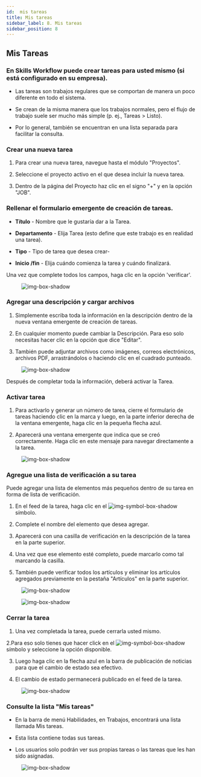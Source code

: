 ```yaml
---
id:  mis tareas
title: Mis tareas
sidebar_label: 8. Mis tareas
sidebar_position: 8
---
```


## Mis Tareas

### En Skills Workflow puede crear tareas para usted mismo (si está configurado en su empresa).

- Las tareas son trabajos regulares que se comportan de manera un poco diferente en todo el sistema.

- Se crean de la misma manera que los trabajos normales, pero el flujo de trabajo suele ser mucho más simple (p. ej., Tareas > Listo).

- Por lo general, también se encuentran en una lista separada para facilitar la consulta.

### Crear una nueva tarea

1. Para crear una nueva tarea, navegue hasta el módulo "Proyectos".

2. Seleccione el proyecto activo en el que desea incluir la nueva tarea.

3. Dentro de la página del Proyecto haz clic en el signo "+" y en la opción "JOB".

### Rellenar el formulario emergente de creación de tareas.

- **Título** - Nombre que le gustaría dar a la Tarea.

- **Departamento** - Elija Tarea (esto define que este trabajo es en realidad una tarea).

- **Tipo** - Tipo de tarea que desea crear-

- **Inicio /fin** - Elija cuándo comienza la tarea y cuándo finalizará.

Una vez que complete todos los campos, haga clic en la opción 'verificar'.

<figure>

![img-box-shadow](/img/university/project-management/project-management-lesson8-1.png)
<figcaption></figcaption>
</figure>

### Agregar una descripción y cargar archivos

1. Simplemente escriba toda la información en la descripción dentro de la nueva ventana emergente de creación de tareas.

2. En cualquier momento puede cambiar la Descripción. Para eso solo necesitas hacer clic en la opción que dice "Editar".

3. También puede adjuntar archivos como imágenes, correos electrónicos, archivos PDF, arrastrándolos o haciendo clic en el cuadrado punteado.

<figure>

![img-box-shadow](/img/university/project-management/project-management-lesson8-2.png)
<figcaption></figcaption>
</figure>

Después de completar toda la información, deberá activar la Tarea.

### Activar tarea

1. Para activarlo y generar un número de tarea, cierre el formulario de tareas haciendo clic en la marca y luego, en la parte inferior derecha de la ventana emergente, haga clic en la pequeña flecha azul.

2. Aparecerá una ventana emergente que indica que se creó correctamente. Haga clic en este mensaje para navegar directamente a la tarea.

<figure>

![img-box-shadow](/img/university/project-management/project-management-lesson8-3.png)
<figcaption></figcaption>
</figure>

### Agregue una lista de verificación a su tarea

Puede agregar una lista de elementos más pequeños dentro de su tarea en forma de lista de verificación.

1. En el feed de la tarea, haga clic en el ![img-symbol-box-shadow](/img/university/project-management/project-management-lesson8-symbol-1.PNG) símbolo.

2. Complete el nombre del elemento que desea agregar.

3. Aparecerá con una casilla de verificación en la descripción de la tarea en la parte superior.

4. Una vez que ese elemento esté completo, puede marcarlo como tal marcando la casilla.

5. También puede verificar todos los artículos y eliminar los artículos agregados previamente en la pestaña "Artículos" en la parte superior.

<figure>

![img-box-shadow](/img/university/project-management/project-management-lesson8-4.png)
<figcaption></figcaption>
</figure>

<figure>

![img-box-shadow](/img/university/project-management/project-management-lesson8-5.png)
<figcaption></figcaption>
</figure>

### Cerrar la tarea

1. Una vez completada la tarea, puede cerrarla usted mismo.

2.Para eso solo tienes que hacer click en el ![img-symbol-box-shadow](/img/university/project-management/project-management-lesson8-symbol-2.png) símbolo y seleccione la opción disponible.

3. Luego haga clic en la flecha azul en la barra de publicación de noticias para que el cambio de estado sea efectivo.

4. El cambio de estado permanecerá publicado en el feed de la tarea.

<figure>

![img-box-shadow](/img/university/project-management/project-management-lesson8-6.png)
<figcaption></figcaption>
</figure>

### Consulte la lista "Mis tareas"

- En la barra de menú Habilidades, en Trabajos, encontrará una lista llamada Mis tareas.

- Esta lista contiene todas sus tareas.

- Los usuarios solo podrán ver sus propias tareas o las tareas que les han sido asignadas.

<figure>

![img-box-shadow](/img/university/project-management/project-management-lesson8-7.png)
<figcaption></figcaption>
</figure>

